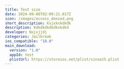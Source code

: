 ```yaml
---
title: Test size
date: 2024-09-06T02:09:21.017Z
icon: /images/access_denied.png
short_description: Kxjxkxkdkđk
description: Kdkdkdkdkdkxkdkd
developer: Nxjxjjdj
categories: Jailbreak
ios_compatible: "18.0"
main_download:
  version: "1.0"
  appId: test
  plistUrl: https://storeios.net/plist/xinaa15.plist
---
```

